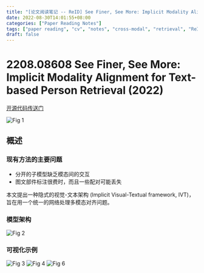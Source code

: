 ```yaml
---
title: "[论文阅读笔记 -- ReID] See Finer, See More: Implicit Modality Alignment for TBPR (2022)"
date: 2022-08-30T14:01:55+08:00
categories: ["Paper Reading Notes"]
tags: ["paper reading", "cv", "notes", "cross-modal", "retrieval", "ReID"]
draft: false
---
```


# 2208.08608 See Finer, See More: Implicit Modality Alignment for Text-based Person Retrieval (2022)

[开源代码传送门](https://github.com/TencentYoutuResearch/PersonRetrieval-IVT)

![Fig 1](/images/2022/PRN261/1.png)

## 概述

### 现有方法的主要问题
+ 分开的子模型缺乏模态间的交互
+ 图文部件标注很费时，而且一些配对可能丢失

本文提出一种隐式的视觉-文本架构 (Implicit Visual-Textual framework, IVT)，旨在用一个统一的网络处理多模态对齐问题。  

### 模型架构

![Fig 2](/images/2022/PRN261/2.png)

### 可视化示例

![Fig 3](/images/2022/PRN261/3.png)
![Fig 4](/images/2022/PRN261/4.png)
![Fig 6](/images/2022/PRN261/6.png)
